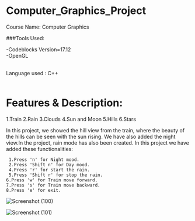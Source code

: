 # Computer_Graphics_Project

Course Name: Computer Graphics

###Tools Used:

-Codeblocks Version=17.12<br>
-OpenGL

<br>
Language used : C++<br>

<br>
<h1>
Features & Description:
  </h1>

1.Train
2.Rain
3.Clouds
4.Sun and Moon
5.Hills
6.Stars


In this project, we showed the hill view from the train, where the beauty of the hills can be seen with the sun rising. We have also added the night view.In the project, rain mode has also been created.
In this project we have added these functionalities:

     1.Press 'n' for Night mood.
     2.Press 'Shift n' for Day mood.
     4.Press 'r' for start the rain.
     5.Press 'Shift r' for stop the rain.
    6.Press 'w' for Train move forward.
    7.Press 's' for Train move backward.
    8.Press 'e' for exit.
![Screenshot (100)](https://user-images.githubusercontent.com/76652122/186083163-45072a4f-5258-429b-b24c-b0a14aa32458.png)


![Screenshot (101)](https://user-images.githubusercontent.com/76652122/186088390-e588fa88-af8d-436a-8d0d-9627966b965d.png)
